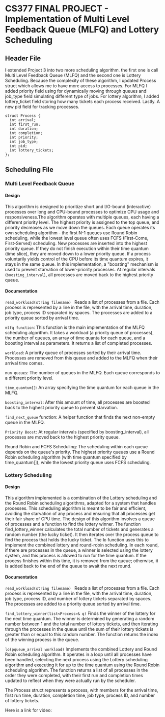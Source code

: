 # CS377 FINAL PROJECT - Implementation of Multi Level Feedback Queue (MLFQ) and Lottery Scheduling 

## Header File
I extended Project 3 into two more scheduling algorithm. the first one is call Multi Level Feedback Queue (MLFQ) and the second one is Lottery Scheduling. Because the complexity of these algorithm, I updated Process struct which allows me to have more access to processes. For MLFQ I added priority field using for dynamically moving through queues and job_type field simulating different type of jobs. For lottery algorithm, I added lottery_ticket field storing how many tickets each process received. Lastly. A new pid field for tracking processes.
``` 
struct Process {
  int arrival;
  int first_run;
  int duration;
  int completion;
  int priority;
  int job_type;
  int pid;
  int lottery_tickets;
};
```
## Scheduling File
### Multi Level Feedback Queue

#### Design 
This algorithm is designed to prioritize short and I/O-bound (interactive) processes over long and CPU-bound processes to optimize CPU usage and responsiveness.The algorithm operates with multiple queues, each having a different priority level. The highest priority is assigned to the top queue, and priority decreases as we move down the queues. Each queue operates its own scheduling algorithm - the first N-1 queues use Round Robin scheduling, while the lowest level queue often uses FCFS (First-Come, First-Served) scheduling. New processes are inserted into the highest priority queue. If they do not finish execution within their time quantum (time slice), they are moved down to a lower priority queue. If a process voluntarily yields control of the CPU before its time quantum expires, it stays in the same queue. In this implementation, a "boosting" mechanism is used to prevent starvation of lower-priority processes. At regular intervals (```boosting_interval```), all processes are moved back to the highest priority queue.

#### Documentation 
``` read_workload(string filename)  ``` Reads a list of processes from a file. Each process is represented by a line in the file, with the arrival time, duration, job type, process ID separated by spaces. The processes are added to a priority queue sorted by arrival time.

```mlfq function```: This function is the main implementation of the MLFQ scheduling algorithm. It takes a workload (a priority queue of processes), the number of queues, an array of time quanta for each queue, and a boosting interval as parameters. It returns a list of completed processes.

```workload```: A priority queue of processes sorted by their arrival time. Processes are removed from this queue and added to the MLFQ when their arrival time comes.

```num_queues```: The number of queues in the MLFQ. Each queue corresponds to a different priority level.

```time_quantum[]```: An array specifying the time quantum for each queue in the MLFQ.

```boosting_interval```: After this amount of time, all processes are boosted back to the highest priority queue to prevent starvation.

```find_next_queue``` function: A helper function that finds the next non-empty queue in the MLFQ.

```Priority Boost```: At regular intervals (specified by boosting_interval), all processes are moved back to the highest priority queue.

Round Robin and FCFS Scheduling: The scheduling within each queue depends on the queue's priority. The highest priority queues use a Round Robin scheduling algorithm (with time quantum specified by time_quantum[]), while the lowest priority queue uses FCFS scheduling.
### Lottery Scheduling
#### Design
This algorithm implemented is a combination of the Lottery scheduling and the Round Robin scheduling algorithms, adapted for a system that handles processes. This scheduling algorithm is meant to be fair and efficient, avoiding the starvation of any process and ensuring that all processes get their fair share of CPU time. The design of this algorithm involves a queue of processes and a function to find the lottery winner. The function find_lottery_winner calculates the total number of tickets and generates a random number (the lucky ticket). It then iterates over the process queue to find the process that holds the lucky ticket. The lo function uses this to implement the combined lottery and round-robin scheduling. In each round, if there are processes in the queue, a winner is selected using the lottery system, and this process is allowed to run for the time quantum. If the process finishes within this time, it is removed from the queue; otherwise, it is added back to the end of the queue to await the next round.

#### Documentation
``` read_workload(string filename)  ``` Reads a list of processes from a file. Each process is represented by a line in the file, with the arrival time, duration, job type, process ID, and number of lottery tickets separated by spaces. The processes are added to a priority queue sorted by arrival time.

``` find_lottery_winner(list<Process>& q) ``` Finds the winner of the lottery for the next time quantum. The winner is determined by generating a random number between 1 and the total number of lottery tickets, and then iterating through the processes in the queue until the sum of their lottery tickets is greater than or equal to this random number. The function returns the index of the winning process in the queue.

``` lo(pqueue_arrival workload) ``` Implements the combined Lottery and Round Robin scheduling algorithm. It operates in a loop until all processes have been handled, selecting the next process using the Lottery scheduling algorithm and executing it for up to the time quantum using the Round Robin scheduling algorithm. The function returns a list of all processes in the order they were completed, with their first run and completion times updated to reflect when they were actually run by the scheduler.

The Process struct represents a process, with members for the arrival time, first run time, duration, completion time, job type, process ID, and number of lottery tickets.



Here is a link for video:
